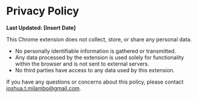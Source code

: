 # Privacy Policy

**Last Updated: [Insert Date]**

This Chrome extension does not collect, store, or share any personal data.

- No personally identifiable information is gathered or transmitted.
- Any data processed by the extension is used solely for functionality within the browser and is not sent to external servers.
- No third parties have access to any data used by this extension.

If you have any questions or concerns about this policy, please contact [joshua.t.milambo@gmail.com](mailto:joshua.t.milambo@gmail.com).
